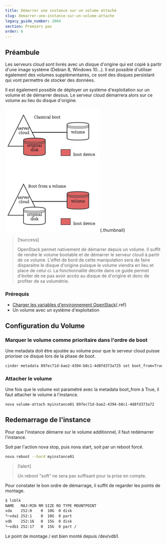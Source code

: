 ```yaml
---
title: Démarrer une instance sur un volume attaché
slug: demarrer-une-instance-sur-un-volume-attache
legacy_guide_number: 2064
section: Premiers pas
order: 6
---
```



## Préambule
Les serveurs cloud sont livrés avec un disque d'origine qui est copié à partir d'une image système (Debian 8, Windows 10...). Il est possible d'utiliser également des volumes supplémentaires, ce sont des disques persistant qui vont permettre de stocker des données.

Il est également possible de déployer un système d'exploitation sur un volume et de démarrer dessus. Le serveur cloud démarrera alors sur ce volume au lieu du disque d'origine.


![public-cloud](images/3704.png){.thumbnail}



> [!success]
>
> OpenStack permet nativement de démarrer depuis un volume. Il suffit de rendre
> le volume bootable et de démarrer le serveur cloud à partir de ce volume.
> L'effet de bord de cette manipulation sera de faire disparaitre le disque
> d'origine puisque le volume viendra en lieu et place de celui ci. La
> fonctionnalité décrite dans ce guide permet d'éviter de ne pas avoir accès
> au disque de d'origine et donc de profiter de sa volumétrie.
> 


### Prérequis
- [Charger les variables d'environnement OpenStack]({legacy}1852){.ref}
- Un volume avec un système d'exploitation


## Configuration du Volume

### Marquer le volume comme prioritaire dans l'ordre de boot
Une metadata doit être ajoutée au volume pour que le serveur cloud puisse prioriser ce disque lors de la phase de boot.


```bash
cinder metadata 897ec71d-bae2-4394-b8c1-4d8fd373a725 set boot_from=True
```


### Attacher le volume
Une fois que le volume est paramétré avec la metadata boot_from à True, il faut attacher le volume à l'instance.


```bash
nova volume-attach myinstance01 897ec71d-bae2-4394-b8c1-4d8fd373a72
```


## Redemarrage de l'instance
Pour que l'instance démarre sur le volume additionnel, il faut redémarrer l'instance.

Soit par l'action nova stop, puis nova start, soit par un reboot forcé.


```bash
nova reboot --hard myinstance01
```



> [!alert]
>
> Un reboot "soft" ne sera pas suffisant pour la prise en compte.
> 

Pour constater le bon ordre de démarrage, il suffit de regarder les points de montage.


```bash
$ lsblk
NAME   MAJ:MIN RM SIZE RO TYPE MOUNTPOINT
vda    252:0    0  10G  0 disk
└─vda1 252:1    0  10G  0 part
vdb    252:16   0  15G  0 disk
└─vdb1 252:17   0  15G  0 part /
```

Le point de montage / est bien monté depuis /dev/vdb1.
